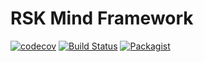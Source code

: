 # RSK Mind Framework
[![codecov](https://codecov.io/gh/rsk-mind/rsk-mind-framework/branch/master/graph/badge.svg)](https://codecov.io/gh/rsk-mind/rsk-mind-framework)
[![Build Status](https://travis-ci.org/rsk-mind/rsk-mind-framework.svg?branch=master)](https://travis-ci.org/rsk-mind/rsk-mind-framework)
[![Packagist](https://img.shields.io/packagist/l/doctrine/orm.svg?maxAge=2592000)]()
